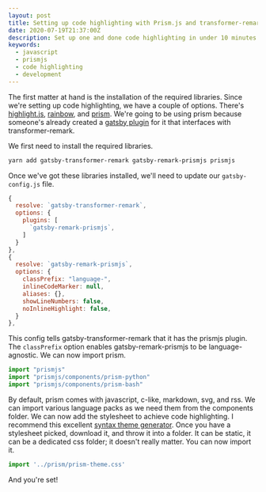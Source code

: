 ```yaml
---
layout: post
title: Setting up code highlighting with Prism.js and transformer-remark on Gatsby
date: 2020-07-19T21:37:00Z
description: Set up one and done code highlighting in under 10 minutes with Prism.js.
keywords:
  - javascript
  - prismjs
  - code highlighting
  - development
---
```


The first matter at hand is the installation of the required libraries. Since we're setting up code highlighting, we have a couple of options. There's [highlight.js](https://highlightjs.org/), [rainbow](https://github.com/ccampbell/rainbow), and [prism](https://prismjs.com/). We're going to be using prism because someone's already created a [gatsby plugin](https://www.gatsbyjs.org/packages/gatsby-remark-prismjs/) for it that interfaces with transformer-remark.

We first need to install the required libraries.

```bash
yarn add gatsby-transformer-remark gatsby-remark-prismjs prismjs
```

Once we've got these libraries installed, we'll need to update our `gatsby-config.js` file.

```javascript
{
  resolve: `gatsby-transformer-remark`,
  options: {
    plugins: [
      `gatsby-remark-prismjs`,
    ]
  }
},
{
  resolve: `gatsby-remark-prismjs`,
  options: {
    classPrefix: "language-",
    inlineCodeMarker: null,
    aliases: {},
    showLineNumbers: false,
    noInlineHighlight: false,
  }
},
```

This config tells gatsby-transformer-remark that it has the prismjs plugin. The `classPrefix` option enables gatsby-remark-prismjs to be language-agnostic. We can now import prism.

```javascript
import "prismjs"
import "prismjs/components/prism-python"
import "prismjs/components/prism-bash"
```

By default, prism comes with javascript, c-like, markdown, svg, and rss. We can import various language packs as we need them from the components folder. We can now add the stylesheet to achieve code highlighting. I recommend this excellent [syntax theme generator](https://k88hudson.github.io/syntax-highlighting-theme-generator/www/). Once you have a stylesheet picked, download it, and throw it into a folder. It can be static, it can be a dedicated css folder; it doesn't really matter. You can now import it.

```javascript
import '../prism/prism-theme.css'
```

And you're set!
